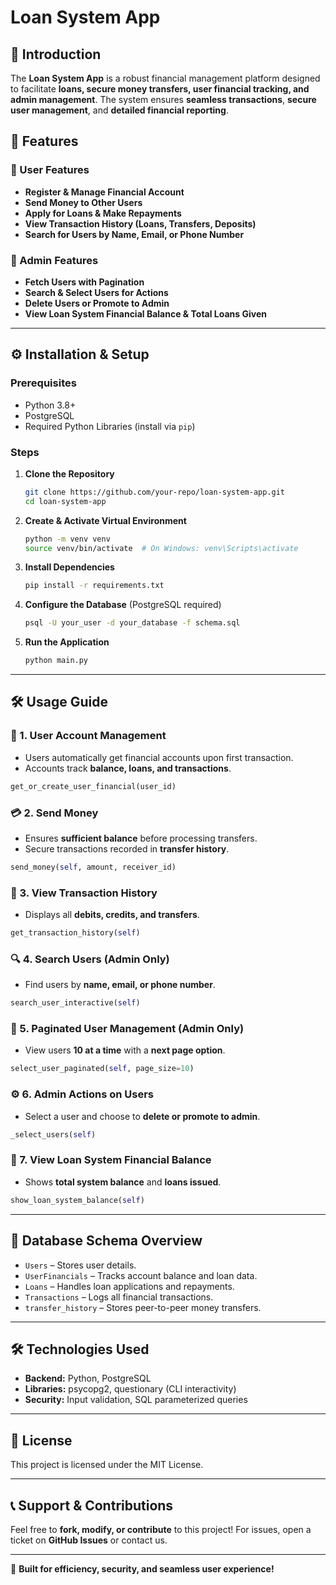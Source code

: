 # Loan System App

## 📌 Introduction
The **Loan System App** is a robust financial management platform designed to facilitate **loans, secure money transfers, user financial tracking, and admin management**. The system ensures **seamless transactions**, **secure user management**, and **detailed financial reporting**.

## 🚀 Features
### 🔹 User Features
- **Register & Manage Financial Account**
- **Send Money to Other Users**
- **Apply for Loans & Make Repayments**
- **View Transaction History (Loans, Transfers, Deposits)**
- **Search for Users by Name, Email, or Phone Number**

### 🔹 Admin Features
- **Fetch Users with Pagination**
- **Search & Select Users for Actions**
- **Delete Users or Promote to Admin**
- **View Loan System Financial Balance & Total Loans Given**

---

## ⚙️ Installation & Setup
### Prerequisites
- Python 3.8+
- PostgreSQL
- Required Python Libraries (install via `pip`)

### Steps
1. **Clone the Repository**
   ```sh
   git clone https://github.com/your-repo/loan-system-app.git
   cd loan-system-app
   ```
2. **Create & Activate Virtual Environment**
   ```sh
   python -m venv venv
   source venv/bin/activate  # On Windows: venv\Scripts\activate
   ```
3. **Install Dependencies**
   ```sh
   pip install -r requirements.txt
   ```
4. **Configure the Database** (PostgreSQL required)
   ```sh
   psql -U your_user -d your_database -f schema.sql
   ```
5. **Run the Application**
   ```sh
   python main.py
   ```

---

## 🛠 Usage Guide
### 🎯 1. User Account Management
- Users automatically get financial accounts upon first transaction.
- Accounts track **balance, loans, and transactions**.

```python
get_or_create_user_financial(user_id)
```

### 💳 2. Send Money
- Ensures **sufficient balance** before processing transfers.
- Secure transactions recorded in **transfer history**.

```python
send_money(self, amount, receiver_id)
```

### 📜 3. View Transaction History
- Displays all **debits, credits, and transfers**.

```python
get_transaction_history(self)
```

### 🔍 4. Search Users (Admin Only)
- Find users by **name, email, or phone number**.

```python
search_user_interactive(self)
```

### 📂 5. Paginated User Management (Admin Only)
- View users **10 at a time** with a **next page option**.

```python
select_user_paginated(self, page_size=10)
```

### ⚙️ 6. Admin Actions on Users
- Select a user and choose to **delete or promote to admin**.

```python
_select_users(self)
```

### 🏦 7. View Loan System Financial Balance
- Shows **total system balance** and **loans issued**.

```python
show_loan_system_balance(self)
```

---

## 📌 Database Schema Overview
- `Users` – Stores user details.
- `UserFinancials` – Tracks account balance and loan data.
- `Loans` – Handles loan applications and repayments.
- `Transactions` – Logs all financial transactions.
- `transfer_history` – Stores peer-to-peer money transfers.

---

## 🛠 Technologies Used
- **Backend:** Python, PostgreSQL
- **Libraries:** psycopg2, questionary (CLI interactivity)
- **Security:** Input validation, SQL parameterized queries

---

## 📜 License
This project is licensed under the MIT License.

---

## 📞 Support & Contributions
Feel free to **fork, modify, or contribute** to this project! For issues, open a ticket on **GitHub Issues** or contact us.

---

🚀 **Built for efficiency, security, and seamless user experience!**

